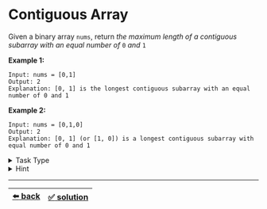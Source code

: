 # Contiguous Array

Given a binary array `nums`, return _the maximum length of a contiguous subarray with an equal number of_ `0` _and_ `1`

__Example 1:__

```
Input: nums = [0,1]
Output: 2
Explanation: [0, 1] is the longest contiguous subarray with an equal number of 0 and 1
```

__Example 2:__

```
Input: nums = [0,1,0]
Output: 2
Explanation: [0, 1] (or [1, 0]) is a longest contiguous subarray with equal number of 0 and 1
```

<details>

<summary>Task Type</summary>

- __`Array and HashMap`__
  <details>

  <summary><i><b><code>Create and use one or more HashMaps as you iterate an array</code></b></i></summary>

    The solution to the ["Remove Duplicate From An Array" task](../../1\)%20Task%20Challanges.md#14-remove-duplicate-from-an-array) is perhaps one of the most classic example of using HashMap to solve a task in `O(n)` time complexity instead of using nested for-loops (therefore "Remove Duplicate From An Array" task is the most classic example of the `Array and HashMap` Task Type, so make sure you understand how it works first before trying to solve this task, it is very crucial)

    __Note:__ you can read more about using HashMap to solve tasks in [this article](../literature/hash-map.md) as this and many other tasks require this knowledge

    You should read Hint for the logic of applying the Approach _`Create and use one or more HashMaps as you iterate an array`_ to solve this particular task

    __Note:__ we have likewise seen lots of other HashMap tasks before:
    - [First Non Repeating Char in a String](../../1\)%20Task%20Challanges.md#20-first-non-repeating-char-in-a-string)
    - [Remove Duplicate Chars from a String](../../2\)%20Task%20Challanges.md#21-remove-duplicate-chars-from-a-string)
    - [Sum of two equal to a number](../../2\)%20Task%20Challanges.md#24-sum-of-two-equal-to-a-number)
    - [Largest Sum of Two](../../2\)%20Task%20Challanges.md#25-largest-sum-of-two)
    - [Cash Exchange](../../cheatsheet/cash-exchange.js)
    - [Longest Consequtive Sequence](../../cheatsheet/longest-cons-sequence.js)

  </details>

</details>

<details>

<summary>Hint</summary>

In order to find the longest contiguous subarray with equal number of `0` and `1` create a counter that we increment by one if we encounter `1` and decrement by one when we encounter `0` as we loop through the array. If the counter becomes zero it means we have gone thru as many `1`s as there were `0`s

The key point to solving this task is to realize that we don't have to always arrive at counter equal to zero, we will also have a contiguous array with equal number of `0` and `1` if our counter arrives at the same value as it has already been before meaning that it looped through an equal number of `1` and `0` (and that is where HashMap comes in as well)

</details>

---

| [:arrow_left: back](../README.md) | [:white_check_mark: solution](./solution.js) |
| :---: | :---: |
